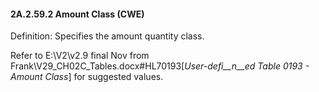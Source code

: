 #### 2A.2.59.2 Amount Class (CWE)

Definition: Specifies the amount quantity class.

Refer to E:\\V2\\v2.9 final Nov from Frank\\V29_CH02C_Tables.docx#HL70193[_User-defi__n__ed Table_ _0193 - Amount Class_] for suggested values.
